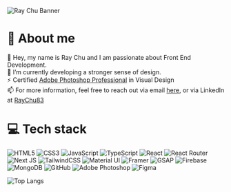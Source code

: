 ![Ray Chu Banner](https://i.ibb.co/z2Lnc38/github-banner.png)
# 👋 About me
🤝 Hey, my name is Ray Chu and I am passionate about Front End Development.  
🌱 I’m currently developing a stronger sense of design.  
⚡ Certified [Adobe Photoshop Professional](https://www.credly.com/badges/485eefba-1b3b-4b1b-b83c-71c67ea85832) in Visual Design  
📫 For more information, feel free to reach out via email [here](mailto:rayc12079@gmail.com), or via LinkedIn at [RayChu83](https://www.linkedin.com/in/RayChu83/)

# 💻 Tech stack
![HTML5](https://img.shields.io/badge/html5-%23E34F26.svg?style=for-the-badge&logo=html5&logoColor=white) 
![CSS3](https://img.shields.io/badge/css3-%231572B6.svg?style=for-the-badge&logo=css3&logoColor=white) 
![JavaScript](https://img.shields.io/badge/javascript-%23323330.svg?style=for-the-badge&logo=javascript&logoColor=%23F7DF1E) 
![TypeScript](https://img.shields.io/badge/typescript-%23007ACC.svg?style=for-the-badge&logo=typescript&logoColor=white) 
![React](https://img.shields.io/badge/react-%2320232a.svg?style=for-the-badge&logo=react&logoColor=%2361DAFB) 
![React Router](https://img.shields.io/badge/React_Router-CA4245?style=for-the-badge&logo=react-router&logoColor=white) 
![Next JS](https://img.shields.io/badge/Next-black?style=for-the-badge&logo=next.js&logoColor=white) 
![TailwindCSS](https://img.shields.io/badge/tailwindcss-%2338B2AC.svg?style=for-the-badge&logo=tailwind-css&logoColor=white) 
![Material UI](https://img.shields.io/badge/MUI-%230081CB.svg?style=for-the-badge&logo=mui&logoColor=white)
![Framer](https://img.shields.io/badge/-Framer-black?style=for-the-badge&logoColor=white&logo=framer&color=0055FF)
![GSAP](https://img.shields.io/badge/-GSAP-black?style=for-the-badge&logoColor=white&logo=greensock&color=88CE02)
![Firebase](https://img.shields.io/badge/firebase-%23039BE5.svg?style=for-the-badge&logo=firebase) 
![MongoDB](https://img.shields.io/badge/MongoDB-%234ea94b.svg?style=for-the-badge&logo=mongodb&logoColor=white) 
![GitHub](https://img.shields.io/badge/github-%23121011.svg?style=for-the-badge&logo=github&logoColor=white) 
![Adobe Photoshop](https://img.shields.io/badge/adobe%20photoshop-%2331A8FF.svg?style=for-the-badge&logo=adobe%20photoshop&logoColor=white) 
![Figma](https://img.shields.io/badge/figma-%23F24E1E.svg?style=for-the-badge&logo=figma&logoColor=white)

![Top Langs](https://github-readme-stats.vercel.app/api/top-langs/?username=RayChu83&theme=dark&hide_border=true&include_all_commits=false&count_private=false&layout=compact)

